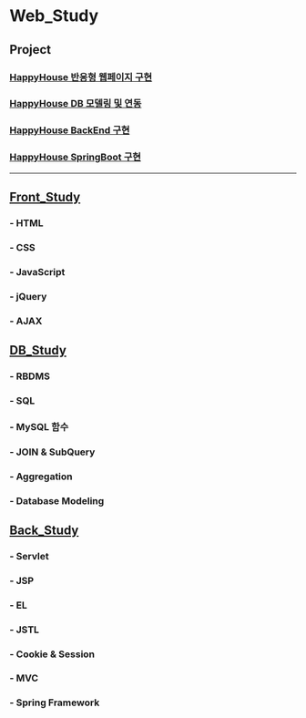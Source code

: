 # Web_Study

## Project
### [HappyHouse 반응형 웹페이지 구현](https://github.com/ljiwoo59/HappyHouse_FrontEnd)
### [HappyHouse DB 모델링 및 연동](https://github.com/ljiwoo59/HappyHouse_DB)
### [HappyHouse BackEnd 구현](https://github.com/ljiwoo59/HappyHouse_MVC/tree/master)
### [HappyHouse SpringBoot 구현](https://github.com/ljiwoo59/HappyHouse_SpringBoot)

---

## [Front_Study](https://github.com/ljiwoo59/Front_Study)
###  - HTML
### - CSS
### - JavaScript
### - jQuery
### - AJAX

## [DB_Study](https://github.com/ljiwoo59/DB_Study)
### - RBDMS
### - SQL
### - MySQL 함수
### - JOIN & SubQuery
### - Aggregation
### - Database Modeling

## [Back_Study](https://github.com/ljiwoo59/Back_Study)
### - Servlet
### - JSP
### - EL
### - JSTL
### - Cookie & Session
### - MVC
### - Spring Framework
